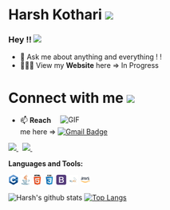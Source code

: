 # Harsh Kothari     <img src="https://github.com/TheDudeThatCode/TheDudeThatCode/blob/master/Assets/Developer.gif" width="80px">
### Hey !!  <img src="https://github.com/TheDudeThatCode/TheDudeThatCode/blob/master/Assets/wave.gif" width="35px"> 

- 💬 Ask me about anything and everything ! !  
- 👨🏻‍💻 View my **Website** here => In Progress

# Connect with me <img src="https://github.com/TheDudeThatCode/TheDudeThatCode/blob/master/Assets/Handshake.gif" height="32px">

 
 
<img align="right" alt="GIF" src="https://github.com/TheDudeThatCode/TheDudeThatCode/blob/master/Assets/Designer.gif" width="400px" />

- 📫 **Reach** me here =>
[![Gmail Badge](https://img.shields.io/badge/-harshk8590@gmail.com-c14438?style=flat-square&logo=Gmail&logoColor=white&link=mailto:harshk8590@gmail.com)](mailto:harshk8590@gmail.com)

 <p>
 <tr>
  <td>
  <a href="https://www.linkedin.com/in/harsh-kothari-094502143/">
    <img src="https://img.shields.io/badge/Harsh-Kothari-386938188?style=flat&logo=linkedin">
  </a> &nbsp;
  </td>
  <td> 
    <a href="https://drive.google.com/file/d/1zVUbWM6gdgK91Eza-b_jZZgLV1PhB8Fe/view?usp=sharing">
    <img src="https://img.shields.io/badge/Harsh's-Resume-386938188">
  </a> &nbsp;
  </td>
 </tr>
</p>

**Languages and Tools:**  

<code><img height="20" src="https://raw.githubusercontent.com/github/explore/80688e429a7d4ef2fca1e82350fe8e3517d3494d/topics/cpp/cpp.png"></code>
<code><img height="20" src="https://raw.githubusercontent.com/github/explore/80688e429a7d4ef2fca1e82350fe8e3517d3494d/topics/java/java.png"></code>
<code><img height="20" src="https://raw.githubusercontent.com/github/explore/80688e429a7d4ef2fca1e82350fe8e3517d3494d/topics/html/html.png"></code>
<code><img height="20" src="https://raw.githubusercontent.com/github/explore/5c058a388828bb5fde0bcafd4bc867b5bb3f26f3/topics/css/css.png"></code>
<code><img height="20" src="https://raw.githubusercontent.com/github/explore/5c058a388828bb5fde0bcafd4bc867b5bb3f26f3/topics/bootstrap/bootstrap.png"></code>
<code><img height="20" src="https://raw.githubusercontent.com/github/explore/80688e429a7d4ef2fca1e82350fe8e3517d3494d/topics/mysql/mysql.png"></code>
<code><img height="20" src="https://raw.githubusercontent.com/github/explore/80688e429a7d4ef2fca1e82350fe8e3517d3494d/topics/aws/aws.png"></code>

![Harsh's github stats](https://github-readme-stats.vercel.app/api?username=harshkothari-hk&show_icons=true&hide_border=True)
[![Top Langs](https://github-readme-stats.vercel.app/api/top-langs/?username=harshkothari-hk&show_icons=true&hide_border=True)](https://github.com/harshkothari-hk?tab=repositories)

